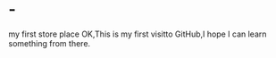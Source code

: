 # -
my first store place
OK,This is my first visitto GitHub,I hope I can learn something from there.
